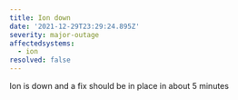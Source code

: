 ```yaml
---
title: Ion down
date: '2021-12-29T23:29:24.895Z'
severity: major-outage
affectedsystems:
  - ion
resolved: false
---
```

Ion is down and a fix should be in place in about 5 minutes

<!--- language code: en -->

